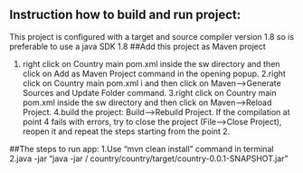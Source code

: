 ## Instruction how to build and run project:
 This project is configured with a target and source compiler version 1.8 so is preferable to use a java SDK 1.8
##Add this project as Maven project
1. right click on Country main pom.xml inside the sw directory and then click on Add as Maven Project command in the opening popup.
2.right click on Country main pom.xml i and then click on Maven-->Generate Sources and Update Folder command.
3.right click on Country main pom.xml inside the sw directory and then click on Maven-->Reload Project.
4.build the project: Build-->Rebuild Project.
If the compilation at point 4 fails with errors, try to close the project (File-->Close Project), reopen it and repeat the steps starting from the point 2.

##The steps to run app:
 1.Use “mvn clean install” command in terminal
 2.java -jar “java -jar <your-project-folder>/ country/country/target/country-0.0.1-SNAPSHOT.jar” 
